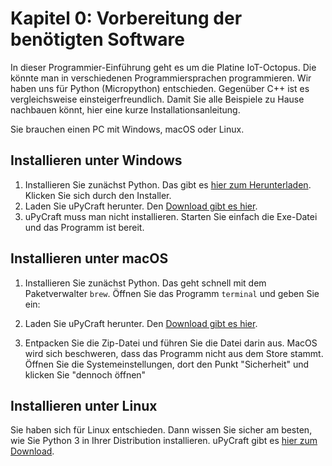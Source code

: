 # Kapitel 0: Vorbereitung der benötigten Software

In dieser Programmier-Einführung geht es um die Platine IoT-Octopus. Die könnte man in verschiedenen Programmiersprachen programmieren. Wir haben uns für Python (Micropython) entschieden. Gegenüber C++ ist es vergleichsweise einsteigerfreundlich. Damit Sie alle Beispiele zu Hause nachbauen könnt, hier eine kurze Installationsanleitung.

Sie brauchen einen PC mit Windows, macOS oder Linux.

## Installieren unter Windows

1. Installieren Sie zunächst Python. Das gibt es [hier zum Herunterladen](https://www.python.org/ftp/python/3.7.2/python-3.7.2-amd64.exe). Klicken Sie sich durch den Installer.
2. Laden Sie uPyCraft herunter. Den [Download gibt es hier](https://raw.githubusercontent.com/DFRobot/uPyCraft/master/uPyCraft.exe).
3. uPyCraft muss man nicht installieren. Starten Sie einfach die Exe-Datei und das Programm ist bereit.

## Installieren unter macOS

1. Installieren Sie zunächst Python. Das geht schnell mit dem Paketverwalter `brew`. Öffnen Sie das Programm `terminal` und geben Sie ein:

2. Laden Sie uPyCraft herunter. Den [Download gibt es hier](https://raw.githubusercontent.com/DFRobot/uPyCraft/master/uPyCraft_mac_V1.0.zip).
3. Entpacken Sie die Zip-Datei und führen Sie die Datei darin aus. MacOS wird sich beschweren, dass das Programm nicht aus dem Store stammt. Öffnen Sie die Systemeinstellungen, dort den Punkt "Sicherheit" und klicken Sie "dennoch öffnen"

## Installieren unter Linux

Sie haben sich für Linux entschieden. Dann wissen Sie sicher am besten, wie Sie Python 3 in Ihrer Distribution installieren. uPyCraft gibt es [hier zum Download](https://git.oschina.net/dfrobot/upycraft/raw/master/uPyCraft_linux_V0.30).

